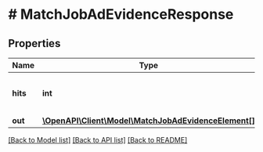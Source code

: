 # # MatchJobAdEvidenceResponse

## Properties

Name | Type | Description | Notes
------------ | ------------- | ------------- | -------------
**hits** | **int** | Number of elements in a search query. | [optional] [default to 0]
**out** | [**\OpenAPI\Client\Model\MatchJobAdEvidenceElement[]**](MatchJobAdEvidenceElement.md) |  |

[[Back to Model list]](../../README.md#models) [[Back to API list]](../../README.md#endpoints) [[Back to README]](../../README.md)
